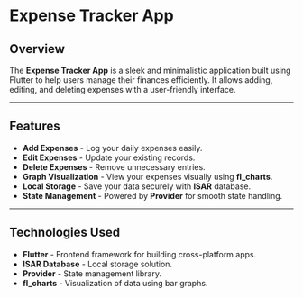 # Expense Tracker App

## Overview

The **Expense Tracker App** is a sleek and minimalistic application built using Flutter to help users manage their finances efficiently. It allows adding, editing, and deleting expenses with a user-friendly interface.&#x20;

---

## Features

- **Add Expenses** - Log your daily expenses easily.
- **Edit Expenses** - Update your existing records.
- **Delete Expenses** - Remove unnecessary entries.
- **Graph Visualization** - View your expenses visually using **fl\_charts**.
- **Local Storage** - Save your data securely with **ISAR** database.
- **State Management** - Powered by **Provider** for smooth state handling.

---

## Technologies Used

- **Flutter** - Frontend framework for building cross-platform apps.
- **ISAR Database** - Local storage solution.
- **Provider** - State management library.
- **fl\_charts** - Visualization of data using bar graphs.

